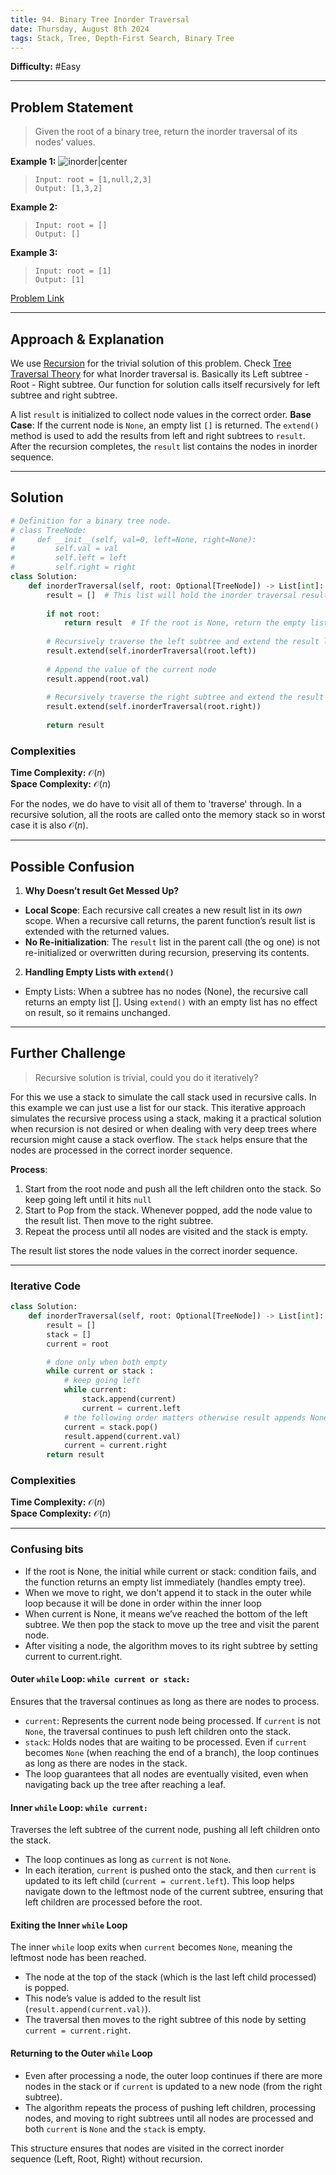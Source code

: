 ```yaml
---
title: 94. Binary Tree Inorder Traversal
date: Thursday, August 8th 2024
tags: Stack, Tree, Depth-First Search, Binary Tree
---
```

**Difficulty:** #Easy

---

## Problem Statement
> Given the root of a binary tree, return the inorder traversal of its nodes' values.

**Example 1:**
![inorder|center](../assets/inorder_1.jpg)
> `Input: root = [1,null,2,3]`      
> `Output: [1,3,2] `

**Example 2:**

> `Input: root = []`  
> `Output: [] `

**Example 3:**

> `Input: root = [1] `  
> `Output: [1]`


[Problem Link](https://leetcode.com/problems/binary-tree-inorder-traversal/description/)

---

## Approach & Explanation

We use [Recursion](../Algorithms/Recursion.md) for the trivial solution of this problem. Check [Tree Traversal Theory](../Data%20Structures/Tree%20Traversal%20Theory.md) for what Inorder traversal is. Basically its Left subtree - Root - Right subtree. Our function for solution calls itself recursively for left subtree and right subtree. 

A list `result` is initialized to collect node values in the correct order.
**Base Case**: If the current node is `None`, an empty list `[]` is returned. 
The `extend()` method is used to add the results from left and right subtrees to `result`. After the recursion completes, the `result` list contains the nodes in inorder sequence.

---

## Solution

```python
# Definition for a binary tree node.
# class TreeNode:
#     def __init__(self, val=0, left=None, right=None):
#         self.val = val
#         self.left = left
#         self.right = right
class Solution:
    def inorderTraversal(self, root: Optional[TreeNode]) -> List[int]:
        result = []  # This list will hold the inorder traversal result
        
        if not root:
            return result  # If the root is None, return the empty list
        
        # Recursively traverse the left subtree and extend the result list
        result.extend(self.inorderTraversal(root.left))
        
        # Append the value of the current node
        result.append(root.val)
        
        # Recursively traverse the right subtree and extend the result list
        result.extend(self.inorderTraversal(root.right))
        
        return result
```


### Complexities

**Time Complexity:** $\mathcal{O}(n)$   
**Space Complexity:** $\mathcal{O}(n)$  

For the nodes, we do have to visit all of them to 'traverse' through. In a recursive solution, all the roots are called onto the memory stack so in worst case it is also  $\mathcal{O}(n)$. 


---

## Possible Confusion

1. **Why Doesn’t result Get Messed Up?**

- **Local Scope**: Each recursive call creates a new result list in its *own* scope. When a recursive call returns, the parent function’s result list is extended with the returned values.
- **No Re-initialization**: The `result` list in the parent call (the og one) is not re-initialized or overwritten during recursion, preserving its contents.

2. **Handling Empty Lists with `extend()`**

- Empty Lists: When a subtree has no nodes (None), the recursive call returns an empty list []. Using `extend()` with an empty list has no effect on result, so it remains unchanged.

---
## Further Challenge

>Recursive solution is trivial, could you do it iteratively?

For this we use a stack to simulate the call stack used in recursive calls. In this example we can just use a list for our stack. This iterative approach simulates the recursive process using a stack, making it a practical solution when recursion is not desired or when dealing with very deep trees where recursion might cause a stack overflow. The `stack` helps ensure that the nodes are processed in the correct inorder sequence.

**Process**:
  1. Start from the root node and push all the left children onto the stack. So keep going left until it hits `null`
  2. Start to Pop from the stack. Whenever popped, add the node value to the result list. Then move to the right subtree.
  3. Repeat the process until all nodes are visited and the stack is empty.

The result list stores the node values in the correct inorder sequence.

---

### Iterative Code

```python
class Solution:
    def inorderTraversal(self, root: Optional[TreeNode]) -> List[int]:
        result = []
        stack = []
        current = root

        # done only when both empty
        while current or stack :
            # keep going left
            while current:
                stack.append(current)
                current = current.left
            # the following order matters otherwise result appends None
            current = stack.pop()
            result.append(current.val)
            current = current.right
        return result
```

### Complexities

**Time Complexity:** $\mathcal{O}(n)$   
**Space Complexity:** $\mathcal{O}(n)$  

---

### Confusing bits

- If the root is None, the initial while current or stack: condition fails, and the function returns an empty list immediately (handles empty tree).
- When we move to right, we don't append it to stack in the outer while loop because it will be done in order within the inner loop
- When current is None, it means we’ve reached the bottom of the left subtree. We then pop the stack to move up the tree and visit the parent node.
- After visiting a node, the algorithm moves to its right subtree by setting current to current.right.

#### Outer `while` Loop: `while current or stack:`
Ensures that the traversal continues as long as there are nodes to process.
- `current`: Represents the current node being processed. If `current` is not `None`, the traversal continues to push left children onto the stack.
- `stack`: Holds nodes that are waiting to be processed. Even if `current` becomes `None` (when reaching the end of a branch), the loop continues as long as there are nodes in the stack.
- The loop guarantees that all nodes are eventually visited, even when navigating back up the tree after reaching a leaf.

#### Inner `while` Loop: `while current:`
Traverses the left subtree of the current node, pushing all left children onto the stack.
- The loop continues as long as `current` is not `None`.
- In each iteration, `current` is pushed onto the stack, and then `current` is updated to its left child (`current = current.left`).
This loop helps navigate down to the leftmost node of the current subtree, ensuring that left children are processed before the root.

#### Exiting the Inner `while` Loop
The inner `while` loop exits when `current` becomes `None`, meaning the leftmost node has been reached.
- The node at the top of the stack (which is the last left child processed) is popped.
- This node’s value is added to the result list (`result.append(current.val)`).
- The traversal then moves to the right subtree of this node by setting `current = current.right`.

#### Returning to the Outer `while` Loop
- Even after processing a node, the outer loop continues if there are more nodes in the stack or if `current` is updated to a new node (from the right subtree).
- The algorithm repeats the process of pushing left children, processing nodes, and moving to right subtrees until all nodes are processed and both `current` is `None` and the `stack` is empty.

This structure ensures that nodes are visited in the correct inorder sequence (Left, Root, Right) without recursion.